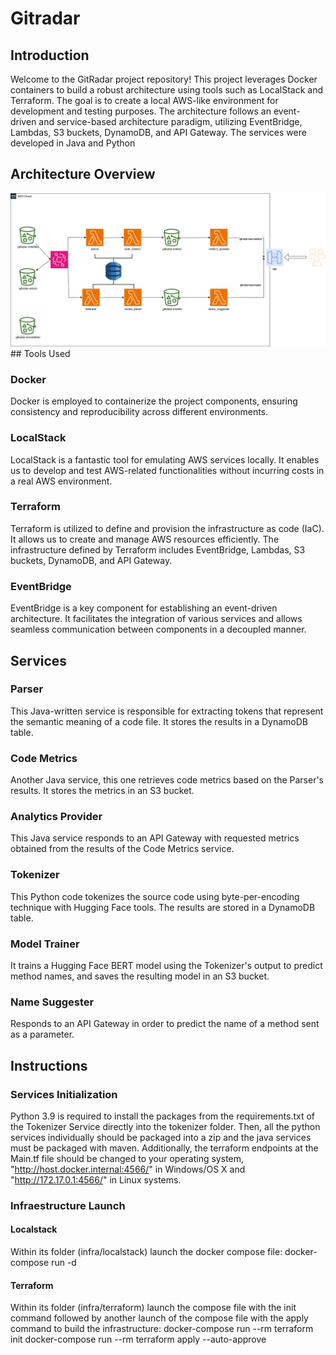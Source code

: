 # Gitradar

## Introduction

Welcome to the GitRadar project repository! This project leverages Docker containers to build a robust architecture using tools such as LocalStack and Terraform. The goal is to create a local AWS-like environment for development and testing purposes. The architecture follows an event-driven and service-based architecture paradigm, utilizing EventBridge, Lambdas, S3 buckets, DynamoDB, and API Gateway. The services were developed in Java and Python

## Architecture Overview
<div style="text-align:center">
<img alt="Coding" width="800" src="app.jpg">
</div>
## Tools Used

### Docker
Docker is employed to containerize the project components, ensuring consistency and reproducibility across different environments.

### LocalStack
LocalStack is a fantastic tool for emulating AWS services locally. It enables us to develop and test AWS-related functionalities without incurring costs in a real AWS environment.

### Terraform
Terraform is utilized to define and provision the infrastructure as code (IaC). It allows us to create and manage AWS resources efficiently. The infrastructure defined by Terraform includes EventBridge, Lambdas, S3 buckets, DynamoDB, and API Gateway.

### EventBridge
EventBridge is a key component for establishing an event-driven architecture. It facilitates the integration of various services and allows seamless communication between components in a decoupled manner.

## Services

### Parser

This Java-written service is responsible for extracting tokens that represent the semantic meaning of a code file. It stores the results in a DynamoDB table.

### Code Metrics

Another Java service, this one retrieves code metrics based on the Parser's results. It stores the metrics in an S3 bucket.

### Analytics Provider

This Java service responds to an API Gateway with requested metrics obtained from the results of the Code Metrics service.

### Tokenizer

This Python code tokenizes the source code using byte-per-encoding technique with Hugging Face tools. The results are stored in a DynamoDB table.

### Model Trainer

It trains a Hugging Face BERT model using the Tokenizer's output to predict method names, and saves the resulting model in an S3 bucket.

### Name Suggester

Responds to an API Gateway in order to predict the name of a method sent as a parameter.

## Instructions

### Services Initialization
Python 3.9 is required to install the packages from the requirements.txt of the Tokenizer Service directly into the tokenizer folder. Then, all the python services individually should be packaged into a zip and the java services must be packaged with maven. Additionally, the terraform endpoints at the Main.tf file should be changed to your operating system, "http://host.docker.internal:4566/" in Windows/OS X and "http://172.17.0.1:4566/"  in Linux systems.

### Infraestructure Launch

#### Localstack
Within its folder (infra/localstack) launch the docker compose file:
docker-compose run -d

#### Terraform

Within its folder (infra/terraform) launch the compose file with the init command followed by another launch of the compose file with the apply command to build the infrastructure:
docker-compose run --rm terraform init
docker-compose run --rm terraform apply --auto-approve

